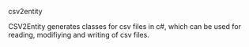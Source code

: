 csv2entity

CSV2Entity generates classes for csv files in c#, which can be used for reading, modifiying and writing of csv files.